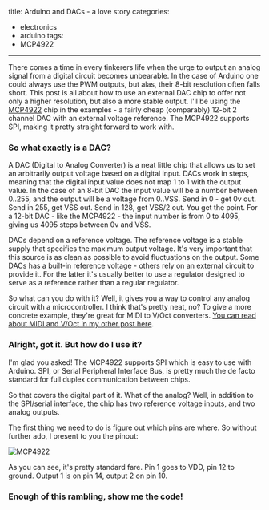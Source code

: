 title: Arduino and DACs - a love story
categories: 
- electronics
- arduino
tags:
- MCP4922
----

There comes a time in every tinkerers life when the urge to output an analog signal from a digital circuit becomes unbearable. In the case of Arduino one could always use the PWM outputs, but alas, their 8-bit resolution often falls short. This post is all about how to use an external DAC chip to offer not only a higher resolution, but also a more stable output. I'll be using the [MCP4922](http://www.mouser.com/ds/2/268/21897a-70809.pdf) chip in the examples - a fairly cheap (comparably) 12-bit 2 channel DAC with an external voltage reference. The MCP4922 supports SPI, making it pretty straight forward to work with.

### So what exactly is a DAC?
A DAC (Digital to Analog Converter) is a neat little chip that allows us to set an arbitrarily output voltage based on a digital input. DACs work in steps, meaning that the digital input value does not map 1 to 1 with the output value. In the case of an 8-bit DAC the input value will be a number between 0..255, and the output will be a voltage from 0..VSS. Send in 0 - get 0v out. Send in 255, get VSS out. Send in 128, get VSS/2 out. You get the point. For a 12-bit DAC - like the MCP4922 - the input number is from 0 to 4095, giving us 4095 steps between 0v and VSS.

DACs depend on a reference voltage. The reference voltage is a stable supply that specifies the maximum output voltage. It's very important that this source is as clean as possible to avoid fluctuations on the output. Some DACs has a built-in reference voltage - others rely on an external circuit to provide it. For the latter it's usually better to use a regulator designed to serve as a reference rather than a regular regulator. 

So what can you do with it? Well, it gives you a way to control any analog circuit with a microcontroller. I think that's pretty neat, no? To give a more concrete example, they're great for MIDI to V/Oct converters. [You can read about MIDI and V/Oct in my other post here](). 

### Alright, got it. But how do I use it?
I'm glad you asked! The MCP4922 supports SPI which is easy to use with Arduino. SPI, or Serial Peripheral Interface Bus, is pretty much the de facto standard for full duplex communication between chips. 

So that covers the digital part of it. What of the analog? Well, in addition to the SPI/serial interface, the chip has two reference voltage inputs, and two analog outputs. 

The first thing we need to do is figure out which pins are where. So without further ado, I present to you the pinout:

![MCP4922](/images/mcp4922.png)

As you can see, it's pretty standard fare. Pin 1 goes to VDD, pin 12 to ground. Output 1 is on pin 14, output 2 on pin 10. 

### Enough of this rambling, show me the code!

